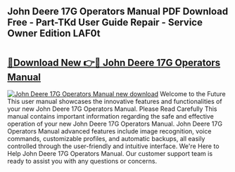 ## John Deere 17G Operators Manual PDF Download Free - Part-TKd User Guide Repair - Service Owner Edition LAF0t

# <h2><a href="http://bc88840.oget.top/?id=John+Deere+17G+Operators+Manual">🔗Download New 👉🔴 John Deere 17G Operators Manual</a></h2>

[![John Deere 17G Operators Manual new download](https://i.imgur.com/5g1atiW.png)](http://bc88840.oget.top/?id=John+Deere+17G+Operators+Manual)
Welcome to the Future This user manual showcases the innovative features and functionalities of your new John Deere 17G Operators Manual. Please Read Carefully This manual contains important information regarding the safe and effective operation of your new John Deere 17G Operators Manual. John Deere 17G Operators Manual advanced features include image recognition, voice commands, customizable profiles, and automatic backups, all easily controlled through the user-friendly and intuitive interface. We're Here to Help John Deere 17G Operators Manual. Our customer support team is ready to assist you with any questions or concerns.
